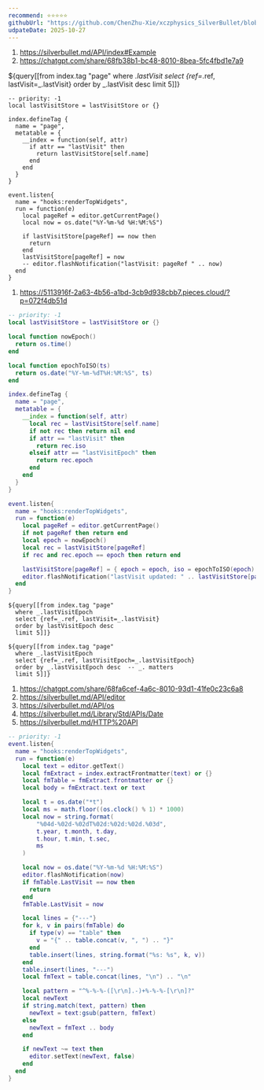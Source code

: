 ```yaml
---
recommend: ⭐⭐⭐⭐⭐
githubUrl: "https://github.com/ChenZhu-Xie/xczphysics_SilverBullet/blob/main/CONFIG/Add%20Fields%20for%20Obj/Last%20Opened.md"
udpateDate: 2025-10-27
---
```


1. https://silverbullet.md/API/index#Example
2. https://chatgpt.com/share/68fb38b1-bc48-8010-8bea-5fc4fbd1e7a9

${query[[from index.tag "page" where _.lastVisit select {ref=_.ref, lastVisit=_.lastVisit} order by _.lastVisit desc limit 5]]}

```space-lua
-- priority: -1
local lastVisitStore = lastVisitStore or {}

index.defineTag {
  name = "page",
  metatable = {
    __index = function(self, attr)
      if attr == "lastVisit" then
        return lastVisitStore[self.name]
      end
    end
  }
}

event.listen{
  name = "hooks:renderTopWidgets",
  run = function(e)
    local pageRef = editor.getCurrentPage()
    local now = os.date("%Y-%m-%d %H:%M:%S")

    if lastVisitStore[pageRef] == now then
      return
    end
    lastVisitStore[pageRef] = now
    -- editor.flashNotification("lastVisit: pageRef " .. now)
  end
}
```

1. https://5113916f-2a63-4b56-a1bd-3cb9d938cbb7.pieces.cloud/?p=072f4db51d

```lua
-- priority: -1
local lastVisitStore = lastVisitStore or {}

local function nowEpoch()
  return os.time()
end

local function epochToISO(ts)
  return os.date("%Y-%m-%dT%H:%M:%S", ts)
end

index.defineTag {
  name = "page",
  metatable = {
    __index = function(self, attr)
      local rec = lastVisitStore[self.name]
      if not rec then return nil end
      if attr == "lastVisit" then
        return rec.iso
      elseif attr == "lastVisitEpoch" then
        return rec.epoch
      end
    end
  }
}

event.listen{
  name = "hooks:renderTopWidgets",
  run = function(e)
    local pageRef = editor.getCurrentPage()
    if not pageRef then return end
    local epoch = nowEpoch()
    local rec = lastVisitStore[pageRef]
    if rec and rec.epoch == epoch then return end

    lastVisitStore[pageRef] = { epoch = epoch, iso = epochToISO(epoch) }
    editor.flashNotification("lastVisit updated: " .. lastVisitStore[pageRef].epoch)
  end
}
```

```
${query[[from index.tag "page"
  where _.lastVisitEpoch
  select {ref=_.ref, lastVisit=_.lastVisit}
  order by lastVisitEpoch desc
  limit 5]]}

${query[[from index.tag "page"
  where _.lastVisitEpoch
  select {ref=_.ref, lastVisitEpoch=_.lastVisitEpoch}
  order by _.lastVisitEpoch desc  -- _. matters
  limit 5]]}
```

1. https://chatgpt.com/share/68fa6cef-4a6c-8010-93d1-41fe0c23c6a8
2. https://silverbullet.md/API/editor
3. https://silverbullet.md/API/os
4. https://silverbullet.md/Library/Std/APIs/Date
5. https://silverbullet.md/HTTP%20API

```lua
-- priority: -1
event.listen{
  name = "hooks:renderTopWidgets",
  run = function(e)
    local text = editor.getText()
    local fmExtract = index.extractFrontmatter(text) or {}
    local fmTable = fmExtract.frontmatter or {}
    local body = fmExtract.text or text

    local t = os.date("*t")
    local ms = math.floor((os.clock() % 1) * 1000)
    local now = string.format(
        "%04d-%02d-%02dT%02d:%02d:%02d.%03d",
        t.year, t.month, t.day,
        t.hour, t.min, t.sec,
        ms
    )

    local now = os.date("%Y-%m-%d %H:%M:%S")
    editor.flashNotification(now)
    if fmTable.LastVisit == now then
      return
    end
    fmTable.LastVisit = now

    local lines = {"---"}
    for k, v in pairs(fmTable) do
      if type(v) == "table" then
        v = "{" .. table.concat(v, ", ") .. "}"
      end
      table.insert(lines, string.format("%s: %s", k, v))
    end
    table.insert(lines, "---")
    local fmText = table.concat(lines, "\n") .. "\n"

    local pattern = "^%-%-%-([\r\n].-)+%-%-%-[\r\n]?"
    local newText
    if string.match(text, pattern) then
      newText = text:gsub(pattern, fmText)
    else
      newText = fmText .. body
    end

    if newText ~= text then
      editor.setText(newText, false)
    end
  end
}
```
